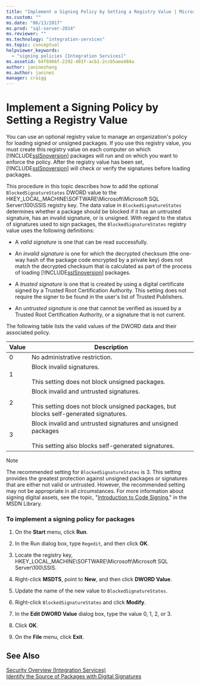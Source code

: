 ```yaml
---
title: "Implement a Signing Policy by Setting a Registry Value | Microsoft Docs"
ms.custom: ""
ms.date: "06/13/2017"
ms.prod: "sql-server-2014"
ms.reviewer: ""
ms.technology: "integration-services"
ms.topic: conceptual
helpviewer_keywords: 
  - "signing policies [Integration Services]"
ms.assetid: 64f6966f-2292-401f-acb1-2ccb5aee484a
author: janinezhang
ms.author: janinez
manager: craigg
---
```

# Implement a Signing Policy by Setting a Registry Value
  You can use an optional registry value to manage an organization's policy for loading signed or unsigned packages. If you use this registry value, you must create this registry value on each computer on which [!INCLUDE[ssISnoversion](../includes/ssisnoversion-md.md)] packages will run and on which you want to enforce the policy. After the registry value has been set, [!INCLUDE[ssISnoversion](../includes/ssisnoversion-md.md)] will check or verify the signatures before loading packages.  
  
 This procedure in this topic describes how to add the optional `BlockedSignatureStates` DWORD value to the HKEY_LOCAL_MACHINE\SOFTWARE\Microsoft\Microsoft SQL Server\100\SSIS registry key. The data value in `BlockedSignatureStates` determines whether a package should be blocked if it has an untrusted signature, has an invalid signature, or is unsigned. With regard to the status of signatures used to sign packages, the `BlockedSignatureStates` registry value uses the following definitions:  
  
-   A *valid signature* is one that can be read successfully.  
  
-   An *invalid signature* is one for which the decrypted checksum (the one-way hash of the package code encrypted by a private key) does not match the decrypted checksum that is calculated as part of the process of loading [!INCLUDE[ssISnoversion](../includes/ssisnoversion-md.md)] packages.  
  
-   A *trusted signature* is one that is created by using a digital certificate signed by a Trusted Root Certification Authority. This setting does not require the signer to be found in the user's list of Trusted Publishers.  
  
-   An *untrusted signature* is one that cannot be verified as issued by a Trusted Root Certification Authority, or a signature that is not current.  
  
 The following table lists the valid values of the DWORD data and their associated policy.  
  
|Value|Description|  
|-----------|-----------------|  
|0|No administrative restriction.|  
|1|Block invalid signatures.<br /><br /> This setting does not block unsigned packages.|  
|2|Block invalid and untrusted signatures.<br /><br /> This setting does not block unsigned packages, but blocks self-generated signatures.|  
|3|Block invalid and untrusted signatures and unsigned packages<br /><br /> This setting also blocks self-generated signatures.|  
  
> [!NOTE]  
>  The recommended setting for `BlockedSignatureStates` is 3. This setting provides the greatest protection against unsigned packages or signatures that are either not valid or untrusted. However, the recommended setting may not be appropriate in all circumstances. For more information about signing digital assets, see the topic, "[Introduction to Code Signing](https://go.microsoft.com/fwlink/?LinkId=51414)," in the MSDN Library.  
  
### To implement a signing policy for packages  
  
1.  On the **Start** menu, click **Run**.  
  
2.  In the Run dialog box, type `Regedit`, and then click **OK**.  
  
3.  Locate the registry key, HKEY_LOCAL_MACHINE\SOFTWARE\Microsoft\Microsoft SQL Server\100\SSIS.  
  
4.  Right-click **MSDTS**, point to **New**, and then click **DWORD Value**.  
  
5.  Update the name of the new value to `BlockedSignatureStates`.  
  
6.  Right-click `BlockedSignatureStates` and click **Modify**.  
  
7.  In the **Edit DWORD Value** dialog box, type the value 0, 1, 2, or 3.  
  
8.  Click **OK**.  
  
9. On the **File** menu, click **Exit**.  
  
## See Also  
 [Security Overview &#40;Integration Services&#41;](security/security-overview-integration-services.md)   
 [Identify the Source of Packages with Digital Signatures](security/identify-the-source-of-packages-with-digital-signatures.md)  
  
  
